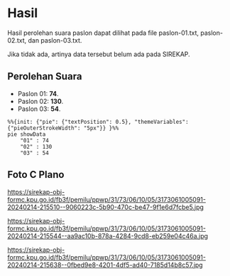 # Hasil

Hasil perolehan suara paslon dapat dilihat pada file paslon-01.txt, paslon-02.txt, dan paslon-03.txt.

Jika tidak ada, artinya data tersebut belum ada pada SIREKAP.

## Perolehan Suara

 * Paslon 01: **74**.
 * Paslon 02: **130**.
 * Paslon 03: **54**.

```mermaid
%%{init: {"pie": {"textPosition": 0.5}, "themeVariables": {"pieOuterStrokeWidth": "5px"}} }%%
pie showData
    "01" : 74
    "02" : 130
    "03" : 54
```
## Foto C Plano

https://sirekap-obj-formc.kpu.go.id/fb3f/pemilu/ppwp/31/73/06/10/05/3173061005091-20240214-215510--9060223c-5b90-470c-be47-9f1e6d7fcbe5.jpg

https://sirekap-obj-formc.kpu.go.id/fb3f/pemilu/ppwp/31/73/06/10/05/3173061005091-20240214-215544--aa9ac10b-878a-4284-9cd8-eb259e04c46a.jpg

https://sirekap-obj-formc.kpu.go.id/fb3f/pemilu/ppwp/31/73/06/10/05/3173061005091-20240214-215638--0fbed9e8-4201-4df5-ad40-7185d14b8c57.jpg
